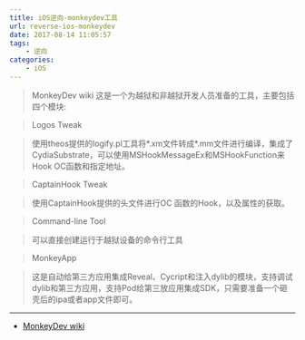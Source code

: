 ```yaml
---
title: iOS逆向-monkeydev工具
url: reverse-ios-monkeydev
date: 2017-08-14 11:05:57
tags:
    - 逆向
categories:
    - iOS
---
```


> MonkeyDev wiki
> 这是一个为越狱和非越狱开发人员准备的工具，主要包括四个模块:

>  Logos Tweak

> 使用theos提供的logify.pl工具将*.xm文件转成*.mm文件进行编译，集成了CydiaSubstrate，可以使用MSHookMessageEx和MSHookFunction来Hook OC函数和指定地址。

> CaptainHook Tweak

> 使用CaptainHook提供的头文件进行OC 函数的Hook，以及属性的获取。

> Command-line Tool

> 可以直接创建运行于越狱设备的命令行工具

> MonkeyApp

> 这是自动给第三方应用集成Reveal、Cycript和注入dylib的模块，支持调试dylib和第三方应用，支持Pod给第三放应用集成SDK，只需要准备一个砸壳后的ipa或者app文件即可。

<!--more-->


---
- [MonkeyDev wiki](https://github.com/AloneMonkey/MonkeyDev/wiki)
